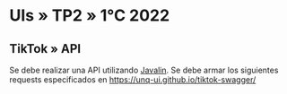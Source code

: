 # UIs » TP2 » 1°C 2022

## TikTok » API

Se debe realizar una API utilizando
[Javalin](https://javalin.io/).
Se debe armar los siguientes requests especificados en https://unq-ui.github.io/tiktok-swagger/
